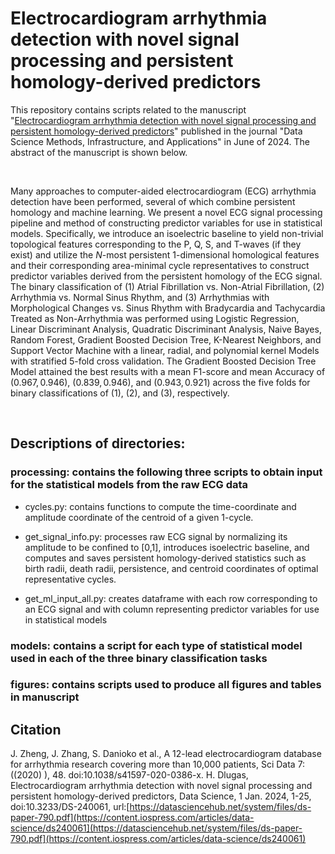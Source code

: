 # Electrocardiogram arrhythmia detection with novel signal processing and persistent homology-derived predictors
This repository contains scripts related to the manuscript "[Electrocardiogram arrhythmia detection with novel signal processing and persistent homology-derived predictors]([https://datasciencehub.net/system/files/ds-paper-790.pdf](https://content.iospress.com/articles/data-science/ds240061))" published in the journal "Data Science Methods, Infrastructure, and Applications" in June of 2024. The abstract of the manuscript is shown below.

<br>

Many approaches to computer-aided electrocardiogram (ECG) arrhythmia detection have been performed, several of which combine persistent homology and machine learning. We present a novel ECG signal processing pipeline and method of constructing predictor variables for use in statistical models. Specifically, we introduce an isoelectric baseline to yield non-trivial topological features corresponding to the P, Q, S, and T-waves (if they exist) and utilize the $N$-most persistent 1-dimensional homological features and their corresponding area-minimal cycle representatives to construct predictor variables derived from the persistent homology of the ECG signal. The binary classification of (1) Atrial Fibrillation vs. Non-Atrial Fibrillation, (2) Arrhythmia vs. Normal Sinus Rhythm, and (3) Arrhythmias with Morphological Changes vs. Sinus Rhythm with Bradycardia and Tachycardia Treated as Non-Arrhythmia was performed using Logistic Regression, Linear Discriminant Analysis, Quadratic Discriminant Analysis, Naive Bayes, Random Forest, Gradient Boosted Decision Tree, K-Nearest Neighbors, and Support Vector Machine with a linear, radial, and polynomial kernel Models with stratified 5-fold cross validation. The Gradient Boosted Decision Tree Model attained the best results with a mean F1-score and mean Accuracy of $(0.967,0.946)$, $(0.839,0.946)$, and $(0.943,0.921)$ across the five folds for binary classifications of (1), (2), and (3), respectively.

<br>

## Descriptions of directories:

### processing: contains the following three scripts to obtain input for the statistical models from the raw ECG data

* cycles.py: contains functions to compute the time-coordinate and amplitude coordinate of the centroid of a given 1-cycle.

* get_signal_info.py: processes raw ECG signal by normalizing its amplitude to be confined to [0,1], introduces isoelectric baseline, and computes and saves persistent homology-derived statistics such as birth radii, death radii, persistence, and centroid coordinates of optimal representative cycles.

* get_ml_input_all.py: creates dataframe with each row corresponding to an ECG signal and with column representing predictor variables for use in statistical models

### models: contains a script for each type of statistical model used in each of the three binary classification tasks

### figures: contains scripts used to produce all figures and tables in manuscript

## Citation
J. Zheng, J. Zhang, S. Danioko et al., A 12-lead electrocardiogram database for arrhythmia research covering more than 10,000 patients, Sci Data 7: ((2020) ), 48. doi:10.1038/s41597-020-0386-x.
H. Dlugas, Electrocardiogram arrhythmia detection with novel signal processing and persistent homology-derived predictors, Data Science, 1 Jan. 2024, 1-25, doi:10.3233/DS-240061, url:[https://datasciencehub.net/system/files/ds-paper-790.pdf](https://content.iospress.com/articles/data-science/ds240061](https://datasciencehub.net/system/files/ds-paper-790.pdf](https://content.iospress.com/articles/data-science/ds240061)
